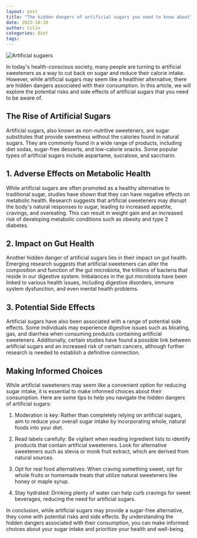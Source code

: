 ```yaml
---
layout: post
title: "The hidden dangers of artificial sugars you need to know about"
date: 2023-10-20
author: Colin
categories: Diet
tags: 
---
```


![Artificial sugaers](https://source.unsplash.com/1600x900/?sugar,artificial)

In today's health-conscious society, many people are turning to artificial sweeteners as a way to cut back on sugar and reduce their calorie intake. However, while artificial sugars may seem like a healthier alternative, there are hidden dangers associated with their consumption. In this article, we will explore the potential risks and side effects of artificial sugars that you need to be aware of.

## The Rise of Artificial Sugars

Artificial sugars, also known as non-nutritive sweeteners, are sugar substitutes that provide sweetness without the calories found in natural sugars. They are commonly found in a wide range of products, including diet sodas, sugar-free desserts, and low-calorie snacks. Some popular types of artificial sugars include aspartame, sucralose, and saccharin.

## 1. Adverse Effects on Metabolic Health

While artificial sugars are often promoted as a healthy alternative to traditional sugar, studies have shown that they can have negative effects on metabolic health. Research suggests that artificial sweeteners may disrupt the body's natural responses to sugar, leading to increased appetite, cravings, and overeating. This can result in weight gain and an increased risk of developing metabolic conditions such as obesity and type 2 diabetes.

## 2. Impact on Gut Health

Another hidden danger of artificial sugars lies in their impact on gut health. Emerging research suggests that artificial sweeteners can alter the composition and function of the gut microbiota, the trillions of bacteria that reside in our digestive system. Imbalances in the gut microbiota have been linked to various health issues, including digestive disorders, immune system dysfunction, and even mental health problems.

## 3. Potential Side Effects

Artificial sugars have also been associated with a range of potential side effects. Some individuals may experience digestive issues such as bloating, gas, and diarrhea when consuming products containing artificial sweeteners. Additionally, certain studies have found a possible link between artificial sugars and an increased risk of certain cancers, although further research is needed to establish a definitive connection.

## Making Informed Choices

While artificial sweeteners may seem like a convenient option for reducing sugar intake, it is essential to make informed choices about their consumption. Here are some tips to help you navigate the hidden dangers of artificial sugars:

1. Moderation is key: Rather than completely relying on artificial sugars, aim to reduce your overall sugar intake by incorporating whole, natural foods into your diet.

2. Read labels carefully: Be vigilant when reading ingredient lists to identify products that contain artificial sweeteners. Look for alternative sweeteners such as stevia or monk fruit extract, which are derived from natural sources.

3. Opt for real food alternatives: When craving something sweet, opt for whole fruits or homemade treats that utilize natural sweeteners like honey or maple syrup.

4. Stay hydrated: Drinking plenty of water can help curb cravings for sweet beverages, reducing the need for artificial sugars.

In conclusion, while artificial sugars may provide a sugar-free alternative, they come with potential risks and side effects. By understanding the hidden dangers associated with their consumption, you can make informed choices about your sugar intake and prioritize your health and well-being.